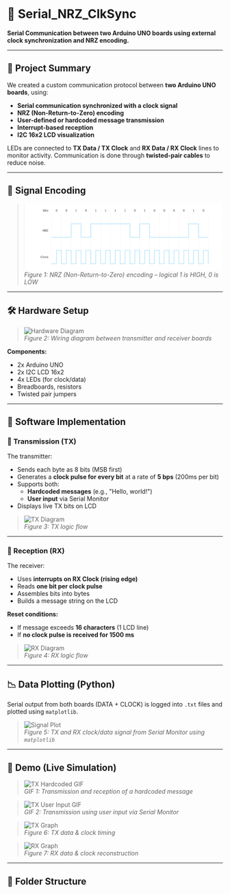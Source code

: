 # 📡 Serial_NRZ_ClkSync

**Serial Communication between two Arduino UNO boards using external clock synchronization and NRZ encoding.**

---

## 🧠 Project Summary

We created a custom communication protocol between **two Arduino UNO boards**, using:

- **Serial communication synchronized with a clock signal**
- **NRZ (Non-Return-to-Zero) encoding**
- **User-defined or hardcoded message transmission**
- **Interrupt-based reception**
- **I2C 16x2 LCD visualization**

LEDs are connected to **TX Data / TX Clock** and **RX Data / RX Clock** lines to monitor activity. Communication is done through **twisted-pair cables** to reduce noise.

---

## 📐 Signal Encoding

> ![NRZ Encoding](DOCS/media/NRZ_encoding.png)  
> _Figure 1: NRZ (Non-Return-to-Zero) encoding – logical 1 is HIGH, 0 is LOW_

---

## 🛠️ Hardware Setup

> ![Hardware Diagram](docs/hw_diagram.png)  
> _Figure 2: Wiring diagram between transmitter and receiver boards_

**Components:**
- 2x Arduino UNO
- 2x I2C LCD 16x2
- 4x LEDs (for clock/data)
- Breadboards, resistors
- Twisted pair jumpers

---

## 💾 Software Implementation

### 🧾 Transmission (TX)

The transmitter:

- Sends each byte as 8 bits (MSB first)
- Generates a **clock pulse for every bit** at a rate of **5 bps** (200ms per bit)
- Supports both:
  - **Hardcoded messages** (e.g., "Hello, world!")
  - **User input** via Serial Monitor
- Displays live TX bits on LCD

> ![TX Diagram](docs/tx_diagram.png)  
> _Figure 3: TX logic flow_

---

### 🧲 Reception (RX)

The receiver:

- Uses **interrupts on RX Clock (rising edge)**
- Reads **one bit per clock pulse**
- Assembles bits into bytes
- Builds a message string on the LCD

**Reset conditions:**
- If message exceeds **16 characters** (1 LCD line)
- If **no clock pulse is received for 1500 ms**

> ![RX Diagram](docs/rx_diagram.png)  
> _Figure 4: RX logic flow_

---

## 📉 Data Plotting (Python)

Serial output from both boards (DATA + CLOCK) is logged into `.txt` files and plotted using `matplotlib`.

> ![Signal Plot](docs/signal_plot.png)  
> _Figure 5: TX and RX clock/data signal from Serial Monitor using `matplotlib`_

---

## 🎥 Demo (Live Simulation)

> ![TX Hardcoded GIF](docs/demo_tx.gif)  
> _GIF 1: Transmission and reception of a hardcoded message_

> ![TX User Input GIF](docs/demo_user.gif)  
> _GIF 2: Transmission using user input via Serial Monitor_

> ![TX Graph](docs/tx_graph.png)  
> _Figure 6: TX data & clock timing_

> ![RX Graph](docs/rx_graph.png)  
> _Figure 7: RX data & clock reconstruction_

---

## 📁 Folder Structure


